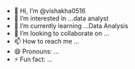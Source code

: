 - 👋 Hi, I’m @vishakha0516
- 👀 I’m interested in ...data analyst
- 🌱 I’m currently learning ...Data Analysis
- 💞️ I’m looking to collaborate on ...
- 📫 How to reach me ...
- 😄 Pronouns: ...
- ⚡ Fun fact: ...

<!---
vishakha0516/vishakha0516 is a ✨ special ✨ repository because its `README.md` (this file) appears on your GitHub profile.
You can click the Preview link to take a look at your changes.
--->

